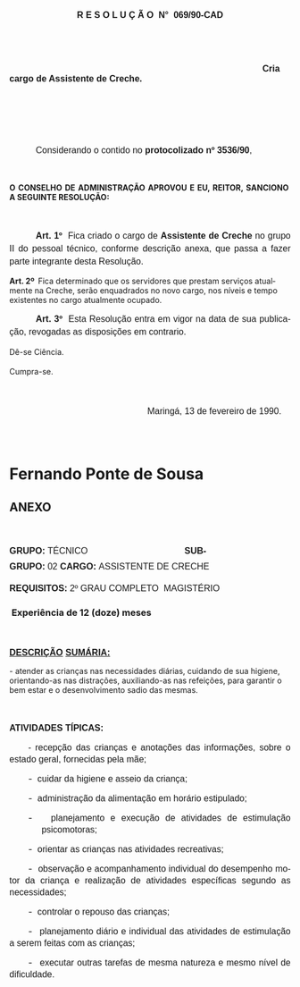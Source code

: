 <body lang=PT-BR style='tab-interval:35.45pt'>

<div class=Section1>

<p class=MsoNormal align=center style='text-align:center'><![if !supportEmptyParas]>&nbsp;<![endif]><o:p></o:p></p>

<p class=MsoNormal align=center style='text-align:center'><b style='mso-bidi-font-weight:
normal'><span style='font-size:12.0pt;mso-bidi-font-size:10.0pt;font-family:
Arial'>R E S O L U Ç Ã O<span style="mso-spacerun: yes">  </span>N°<span
style="mso-spacerun: yes">  </span>069/90-CAD<o:p></o:p></span></b></p>

<p class=MsoNormal align=center style='text-align:center'><b style='mso-bidi-font-weight:
normal'><span style='font-size:12.0pt;mso-bidi-font-size:10.0pt;font-family:
Arial'><![if !supportEmptyParas]>&nbsp;<![endif]><o:p></o:p></span></b></p>

<p class=MsoNormal align=center style='text-align:center'><b style='mso-bidi-font-weight:
normal'><span style='font-size:12.0pt;mso-bidi-font-size:10.0pt;font-family:
Arial'><![if !supportEmptyParas]>&nbsp;<![endif]><o:p></o:p></span></b></p>

<p class=MsoNormal style='text-align:justify;text-indent:12.0cm'><b
style='mso-bidi-font-weight:normal'><span style='font-size:12.0pt;mso-bidi-font-size:
10.0pt;font-family:Arial'>Cria cargo de Assistente de Creche.<o:p></o:p></span></b></p>

<p class=MsoNormal><b style='mso-bidi-font-weight:normal'><span
style='font-size:12.0pt;mso-bidi-font-size:10.0pt;font-family:Arial'><![if !supportEmptyParas]>&nbsp;<![endif]><o:p></o:p></span></b></p>

<p class=MsoNormal><b style='mso-bidi-font-weight:normal'><span
style='font-size:12.0pt;mso-bidi-font-size:10.0pt;font-family:Arial'><![if !supportEmptyParas]>&nbsp;<![endif]><o:p></o:p></span></b></p>

<p class=MsoNormal><b style='mso-bidi-font-weight:normal'><span
style='font-size:12.0pt;mso-bidi-font-size:10.0pt;font-family:Arial'><![if !supportEmptyParas]>&nbsp;<![endif]><o:p></o:p></span></b></p>

<p class=MsoNormal style='text-indent:35.45pt'><span style='font-size:12.0pt;
mso-bidi-font-size:10.0pt;font-family:Arial'>Considerando o contido no <b>protocolizado
nº 3536/90</b>,<o:p></o:p></span></p>

<p class=MsoNormal style='line-height:150%'><span style='font-size:12.0pt;
mso-bidi-font-size:10.0pt;font-family:Arial'><![if !supportEmptyParas]>&nbsp;<![endif]><o:p></o:p></span></p>

<p class=MsoBodyTextIndent style='text-align:justify'><b>O CONSELHO DE
ADMINISTRAÇÃO APROVOU E EU, REITOR, SANCIONO<span style="mso-spacerun: yes"> 
</span>A SEGUINTE RESOLUÇÃO:<o:p></o:p></b></p>

<p class=MsoNormal style='line-height:150%'><span style='font-size:12.0pt;
mso-bidi-font-size:10.0pt;font-family:Arial'><![if !supportEmptyParas]>&nbsp;<![endif]><o:p></o:p></span></p>

<p class=MsoNormal style='text-align:justify;text-indent:35.45pt;line-height:
17.4pt'><b><span style='font-size:12.0pt;mso-bidi-font-size:10.0pt;font-family:
Arial'>Art. 1º<span style="mso-spacerun: yes">  </span></span></b><span
style='font-size:12.0pt;mso-bidi-font-size:10.0pt;font-family:Arial'>Fica
criado o cargo de <b style='mso-bidi-font-weight:normal'>Assistente de Creche </b>no
grupo II do pessoal técnico, conforme descrição anexa, que passa a fazer parte
integrante desta Resolução.<o:p></o:p></span></p>

<p class=MsoBodyTextIndent2><b>Art. 2º<span style="mso-spacerun: yes">  </span></b>Fica
determinado que os servidores que prestam serviços atualmente na Creche, serão
enquadrados no novo cargo, nos níveis e tempo existentes no cargo atualmente
ocupado.</p>

<p class=MsoNormal style='text-align:justify;text-indent:35.45pt;line-height:
17.4pt'><b><span style='font-size:12.0pt;mso-bidi-font-size:10.0pt;font-family:
Arial'>Art. 3º<span style="mso-spacerun: yes">  </span></span></b><span
style='font-size:12.0pt;mso-bidi-font-size:10.0pt;font-family:Arial'>Esta
Resolução entra em vigor na data de sua publicação, revogadas as disposições em
contrario.<o:p></o:p></span></p>

<p class=MsoBodyTextIndent style='line-height:150%'>Dê-se Ciência.</p>

<p class=MsoBodyTextIndent style='line-height:150%'>Cumpra-se.</p>

<p class=MsoNormal style='line-height:150%'><span style='font-size:12.0pt;
mso-bidi-font-size:10.0pt;font-family:Arial'><![if !supportEmptyParas]>&nbsp;<![endif]><o:p></o:p></span></p>

<p class=MsoNormal style='margin-top:0cm;margin-right:0cm;margin-bottom:16.2pt;
margin-left:185.4pt;line-height:17.4pt'><span style='font-size:12.0pt;
mso-bidi-font-size:10.0pt;font-family:Arial'>Maringá, 13 de fevereiro de 1990.<o:p></o:p></span></p>

<p class=MsoNormal style='margin-top:0cm;margin-right:0cm;margin-bottom:16.2pt;
margin-left:185.4pt;line-height:17.4pt'><span style='font-size:12.0pt;
mso-bidi-font-size:10.0pt;font-family:Arial'><![if !supportEmptyParas]>&nbsp;<![endif]><o:p></o:p></span></p>

<h1>Fernando Ponte de Sousa</h1>

<h2>ANEXO</h2>

<p class=MsoNormal style='line-height:150%'><span style='font-size:12.0pt;
mso-bidi-font-size:10.0pt;font-family:Arial'><![if !supportEmptyParas]>&nbsp;<![endif]><o:p></o:p></span></p>

<p class=MsoNormal style='margin-right:82.8pt;line-height:200%;tab-stops:221.4pt'><b><span
style='font-size:12.0pt;mso-bidi-font-size:10.0pt;font-family:Arial'>GRUPO: </span></b><span
style='font-size:12.0pt;mso-bidi-font-size:10.0pt;font-family:Arial'>TÉCNICO<span
style='mso-tab-count:1'>                                       </span><b
style='mso-bidi-font-weight:normal'>SUBGRUPO: </b>02 <b>CARGO: </b>ASSISTENTE
DE CRECHE<o:p></o:p></span></p>

<p class=MsoNormal style='margin-top:0cm;margin-right:2.45pt;margin-bottom:
0cm;margin-left:43.2pt;margin-bottom:.0001pt;text-indent:-43.2pt;line-height:
150%'><b style='mso-bidi-font-weight:normal'><span style='font-size:12.0pt;
mso-bidi-font-size:10.0pt;font-family:Arial'>REQUISITOS: </span></b><span
style='font-size:12.0pt;mso-bidi-font-size:10.0pt;font-family:Arial'>2º GRAU
COMPLETO  MAGISTÉRIO<o:p></o:p></span></p>

<h3><span style="mso-spacerun: yes"> </span>Experiência de 12 (doze) meses</h3>

<p class=MsoNormal style='line-height:150%'><span style='font-size:12.0pt;
mso-bidi-font-size:10.0pt;font-family:Arial'><![if !supportEmptyParas]>&nbsp;<![endif]><o:p></o:p></span></p>

<p class=MsoNormal style='line-height:150%'><b style='mso-bidi-font-weight:
normal'><u><span style='font-size:12.0pt;mso-bidi-font-size:10.0pt;font-family:
Arial'>DESCRIÇÃO</span></u></b><b style='mso-bidi-font-weight:normal'><span
style='font-size:12.0pt;mso-bidi-font-size:10.0pt;font-family:Arial'> <u>SUMÁRIA:</u><o:p></o:p></span></b></p>

<p class=MsoBodyTextIndent3>- atender as crianças nas necessidades diárias,
cuidando de sua higiene, orientando-as nas distrações, auxiliando-as nas re­feições,
para garantir o bem estar e o desenvolvimento sadio das mesmas.</p>

<p class=MsoNormal style='line-height:150%'><span style='font-size:12.0pt;
mso-bidi-font-size:10.0pt;font-family:Arial'><![if !supportEmptyParas]>&nbsp;<![endif]><o:p></o:p></span></p>

<p class=MsoNormal style='line-height:150%'><b style='mso-bidi-font-weight:
normal'><span style='font-size:12.0pt;mso-bidi-font-size:10.0pt;font-family:
Arial'>ATIVIDADES TÍPICAS:<o:p></o:p></span></b></p>

<p class=MsoNormal style='text-align:justify;text-indent:25.25pt;line-height:
150%'><span style='font-size:12.0pt;mso-bidi-font-size:10.0pt;font-family:Arial'>-
recepção das crianças e anotações das informações, sobre o estado geral,
fornecidas pela mãe;<o:p></o:p></span></p>

<p class=MsoNormal style='margin-left:43.25pt;text-align:justify;text-indent:
-18.0pt;line-height:150%;mso-list:l0 level1 lfo1'><![if !supportLists]><span
style='font-size:12.0pt;mso-bidi-font-size:10.0pt'>-<span style='font:7.0pt "Times New Roman"'>&nbsp;&nbsp;&nbsp;
</span></span><![endif]><span style='font-size:12.0pt;mso-bidi-font-size:10.0pt;
font-family:Arial'>cuidar da higiene e asseio da criança;<o:p></o:p></span></p>

<p class=MsoNormal style='margin-left:43.25pt;text-align:justify;text-indent:
-18.0pt;line-height:150%;mso-list:l0 level1 lfo1'><![if !supportLists]><span
style='font-size:12.0pt;mso-bidi-font-size:10.0pt'>-<span style='font:7.0pt "Times New Roman"'>&nbsp;&nbsp;&nbsp;
</span></span><![endif]><span style='font-size:12.0pt;mso-bidi-font-size:10.0pt;
font-family:Arial'>administração da alimentação em horário estipulado;<o:p></o:p></span></p>

<p class=MsoNormal style='margin-left:43.25pt;text-align:justify;text-indent:
-18.0pt;line-height:150%;mso-list:l0 level1 lfo1'><![if !supportLists]><span
style='font-size:12.0pt;mso-bidi-font-size:10.0pt'>-<span style='font:7.0pt "Times New Roman"'>&nbsp;&nbsp;&nbsp;
</span></span><![endif]><span style='font-size:12.0pt;mso-bidi-font-size:10.0pt;
font-family:Arial'>planejamento e execução de atividades de estimulação
psicomotoras;<o:p></o:p></span></p>

<p class=MsoNormal style='margin-left:43.25pt;text-align:justify;text-indent:
-18.0pt;line-height:150%;mso-list:l0 level1 lfo1'><![if !supportLists]><span
style='font-size:12.0pt;mso-bidi-font-size:10.0pt'>-<span style='font:7.0pt "Times New Roman"'>&nbsp;&nbsp;&nbsp;
</span></span><![endif]><span style='font-size:12.0pt;mso-bidi-font-size:10.0pt;
font-family:Arial'>orientar as crianças nas atividades recreativas;<o:p></o:p></span></p>

<p class=MsoNormal style='margin-left:0cm;text-align:justify;text-indent:25.25pt;
line-height:150%;mso-list:l0 level1 lfo1'><![if !supportLists]><span
style='font-size:12.0pt;mso-bidi-font-size:10.0pt'>-<span style='font:7.0pt "Times New Roman"'>&nbsp;&nbsp;&nbsp;
</span></span><![endif]><span style='font-size:12.0pt;mso-bidi-font-size:10.0pt;
font-family:Arial'>observação e acompanhamento individual do desempenho motor
da criança e realização de atividades específicas segundo as necessidades;<o:p></o:p></span></p>

<p class=MsoNormal style='margin-left:0cm;text-align:justify;text-indent:25.25pt;
line-height:150%;mso-list:l0 level1 lfo1'><![if !supportLists]><span
style='font-size:12.0pt;mso-bidi-font-size:10.0pt'>-<span style='font:7.0pt "Times New Roman"'>&nbsp;&nbsp;&nbsp;
</span></span><![endif]><span style='font-size:12.0pt;mso-bidi-font-size:10.0pt;
font-family:Arial'>controlar o repouso das crianças;<o:p></o:p></span></p>

<p class=MsoNormal style='margin-left:0cm;text-align:justify;text-indent:25.25pt;
line-height:150%;mso-list:l0 level1 lfo1'><![if !supportLists]><span
style='font-size:12.0pt;mso-bidi-font-size:10.0pt'>-<span style='font:7.0pt "Times New Roman"'>&nbsp;&nbsp;&nbsp;
</span></span><![endif]><span style='font-size:12.0pt;mso-bidi-font-size:10.0pt;
font-family:Arial'>planejamento diário e individual das atividades de
estimulação a serem feitas com as crianças;<o:p></o:p></span></p>

<p class=MsoNormal style='margin-left:0cm;text-align:justify;text-indent:25.25pt;
line-height:150%;mso-list:l0 level1 lfo1'><![if !supportLists]><span
style='font-size:12.0pt;mso-bidi-font-size:10.0pt'>-<span style='font:7.0pt "Times New Roman"'>&nbsp;&nbsp;&nbsp;
</span></span><![endif]><span style='font-size:12.0pt;mso-bidi-font-size:10.0pt;
font-family:Arial'>executar outras tarefas de mesma natureza e mesmo nível de
dificuldade.<o:p></o:p></span></p>

<p class=MsoNormal><span style='font-size:12.0pt;mso-bidi-font-size:10.0pt;
font-family:Arial'><![if !supportEmptyParas]>&nbsp;<![endif]><o:p></o:p></span></p>

</div>

</body>

